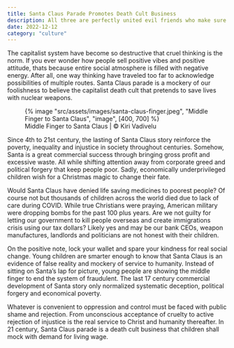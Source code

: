 ```yaml
---
title: Santa Claus Parade Promotes Death Cult Business
description: All three are perfectly united evil friends who make sure masses are controlled in a way to protect the interest of the ruling class
date: 2022-12-12
category: "culture"
---
```


The capitalist system have become so destructive that cruel thinking is the norm. If you ever wonder how people sell positive vibes and positive attitude, thats because entire social atmosphere is filled with negative energy. After all, one way thinking have traveled too far to acknowledge possibilities of multiple routes. Santa Claus parade is a mockery of our foolishness to believe the capitalist death cult that pretends to save lives with nuclear weapons.

<!-- excerpt -->

<figure>
{% image "src/assets/images/santa-claus-finger.jpeg", "Middle Finger to Santa Claus", "image", [400, 700] %}
<figcaption>Middle Finger to Santa Claus | © Kiri Vadivelu</figcaption>
</figure>

Since 4th to 21st century, the lasting of Santa Claus story reinforce the poverty, inequality and injustice in society throughout centuries. Somehow, Santa is a great commercial success through bringing gross profit and excessive waste. All while shifting attention away from corporate greed and political forgery that keep people poor. Sadly, economically underprivileged children wish for a Christmas magic to change their fate.

Would Santa Claus have denied life saving medicines to poorest people? Of course not but thousands of children across the world died due to lack of care during COVID. While true Christians were praying, American military were dropping bombs for the past 100 plus years. Are we not guilty for letting our government to kill people overseas and create immigrations crisis using our tax dollars? Likely yes and may be our bank CEOs, weapon manufactures, landlords and politicians are not honest with their children.

On the positive note, lock your wallet and spare your kindness for real social change. Young children are smarter enough to know that Santa Claus is an evidence of false reality and mockery of service to humanity. Instead of sitting on Santa’s lap for picture, young people are showing the middle finger to end the system of fraudulent. The last 17 century commercial development of Santa story only normalized systematic deception, political forgery and economical poverty.

Whatever is convenient to oppression and control must be faced with public shame and rejection. From unconscious acceptance of cruelty to active rejection of injustice is the real service to Christ and humanity thereafter. In 21 century, Santa Claus parade is a death cult business that children shall mock with demand for living wage.
